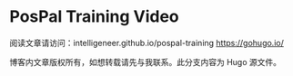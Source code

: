 # PosPal Training Video
阅读文章请访问：intelligeneer.github.io/pospal-training
https://gohugo.io/


博客内文章版权所有，如想转载请先与我联系。此分支内容为 Hugo 源文件。
